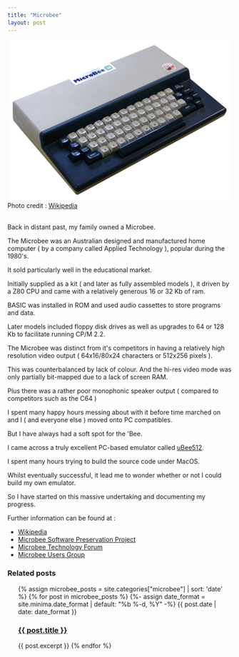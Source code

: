 ```yaml
---
title: "Microbee"
layout: post
---
```


![My first computer](/assets/images/Microbee32K_IC.png)
Photo credit : [Wikipedia](https://en.wikipedia.org/wiki/MicroBee "Wikipedia")

<br>
Back in distant past,  my family owned a Microbee. 

The Microbee was an Australian designed and manufactured home computer ( by a company called Applied Technology ), popular during the 1980's.  

It sold particularly well in the educational market.

Initially supplied as a kit ( and later as fully assembled models ),  it driven by a Z80 CPU and came with a relatively generous 16 or 32 Kb of ram.

BASIC was installed in ROM and used audio cassettes to store programs and data. 

Later models included floppy disk drives as well as upgrades to 64 or 128 Kb to facilitate running CP/M 2.2.

The Microbee was distinct from it's competitors in having a relatively high resolution video output ( 64x16/80x24 characters or 512x256 pixels ).

This was counterbalanced by lack of colour.  And the hi-res video mode was only partially bit-mapped due to a lack of screen RAM.

Plus there was a rather poor monophonic speaker output ( compared to competitors such as the C64 )
 
I spent many happy hours messing about with it before time marched on and I ( and everyone else ) moved onto PC compatibles.

But I have always had a soft spot for the 'Bee.

I came across a truly excellent PC-based emulator called [uBee512](https://www.microbee-mspp.org/repository/ "Microbee Software Preservation Project Repository").

I spent many hours trying to build the source code under MacOS.  

Whilst eventually successful, it lead me to wonder whether or not I could build my own emulator.

So I have started on this massive undertaking and documenting my progress.

Further information can be found at :

- [Wikipedia](https://en.wikipedia.org/wiki/MicroBee "Wikipedia")
- [Microbee Software Preservation Project](https://microbee-mspp.org/forum/index.php "Microbee Software Preservation Project")
- [Microbee Technology Forum](https://microbeetechnology.com.au/forum/ "Microbee Technology Forum")
- [Microbee Users Group](https://www.facebook.com/groups/100158753790849/ "Microbee Users Group")

### Related posts

<ul class="post-list">
{% assign microbee_posts = site.categories["microbee"] | sort: 'date' %}
{% for post in microbee_posts %}
    {%- assign date_format = site.minima.date_format | default: "%b %-d, %Y" -%}
      {{ post.date | date: date_format }}
      <h3><a href="{{ post.url }}">{{ post.title }}</a></h3>
      {{ post.excerpt }}
    {% endfor %}
</ul>